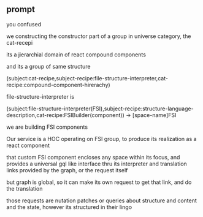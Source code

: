 ## prompt
you confused

we constructing the constructor part of a group in universe category, the cat-recepi

its a jierarchial domain of react compound components

and its a group of same structure

(subject:cat-recipe,subject-recipe:file-structure-interpreter,cat-recipe:compound-component-hirerachy)

file-structure-interpreter is 

(subject:file-structure-interpreter(FSI),subject-recipe:structure-language-description,cat-recipe:FSIBuilder(component)) -> [space-name]FSI

we are building FSI components

Our service is a HOC operating on FSI group, to produce its realization as a react component

that custom FSI component encloses any space within its focus, and provides a universal gql like interface thru its interpreter and translation links provided by the graph, or the request itself

but graph is global, so it can make its own request to get that link, and do the translation

those requests are nutation patches or queries about structure and content and the state, however its structured in their lingo